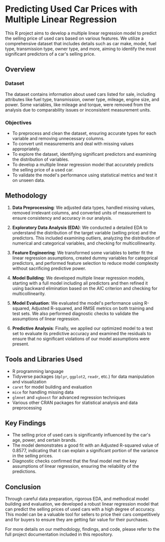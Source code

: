 # Predicting Used Car Prices with Multiple Linear Regression

This R project aims to develop a multiple linear regression model to predict the selling price of used cars based on various features. We utilize a comprehensive dataset that includes details such as car make, model, fuel type, transmission type, owner type, and more, aiming to identify the most significant predictors of a car's selling price.

## Overview

### Dataset
The dataset contains information about used cars listed for sale, including attributes like fuel type, transmission, owner type, mileage, engine size, and power. Some variables, like mileage and torque, were removed from the analysis due to comparability issues or inconsistent measurement units.

### Objectives
- To preprocess and clean the dataset, ensuring accurate types for each variable and removing unnecessary columns.
- To convert unit measurements and deal with missing values appropriately.
- To explore the dataset, identifying significant predictors and examining the distribution of variables.
- To develop a multiple linear regression model that accurately predicts the selling price of a used car.
- To validate the model's performance using statistical metrics and test it on unseen data.

## Methodology

1. **Data Preprocessing**: We adjusted data types, handled missing values, removed irrelevant columns, and converted units of measurement to ensure consistency and accuracy in our analysis.
   
2. **Exploratory Data Analysis (EDA)**: We conducted a detailed EDA to understand the distribution of the target variable (selling price) and the predictors. This included examining outliers, analyzing the distribution of numerical and categorical variables, and checking for multicollinearity.

3. **Feature Engineering**: We transformed some variables to better fit the linear regression assumptions, created dummy variables for categorical predictors, and performed feature selection to reduce model complexity without sacrificing predictive power.

4. **Model Building**: We developed multiple linear regression models, starting with a full model including all predictors and then refined it using backward elimination based on the AIC criterion and checking for multicollinearity.

5. **Model Evaluation**: We evaluated the model's performance using R-squared, Adjusted R-squared, and RMSE metrics on both training and test sets. We also performed diagnostic checks to validate the assumptions of linear regression.

6. **Predictive Analysis**: Finally, we applied our optimized model to a test set to evaluate its predictive accuracy and examined the residuals to ensure that no significant violations of our model assumptions were present.

## Tools and Libraries Used
- R programming language
- Tidyverse packages (`dplyr`, `ggplot2`, `readr`, etc.) for data manipulation and visualization
- `caret` for model building and evaluation
- `mice` for handling missing data
- `glmnet` and `xgboost` for advanced regression techniques
- Various other CRAN packages for statistical analysis and data preprocessing

## Key Findings
- The selling price of used cars is significantly influenced by the car's age, power, and certain brands.
- The model demonstrates a good fit with an Adjusted R-squared value of 0.8577, indicating that it can explain a significant portion of the variance in the selling prices.
- Diagnostic checks confirmed that the final model met the key assumptions of linear regression, ensuring the reliability of the predictions.

## Conclusion
Through careful data preparation, rigorous EDA, and methodical model building and evaluation, we developed a robust linear regression model that can predict the selling prices of used cars with a high degree of accuracy. This model can be a valuable tool for sellers to price their cars competitively and for buyers to ensure they are getting fair value for their purchases.

For more details on our methodology, findings, and code, please refer to the full project documentation included in this repository.
